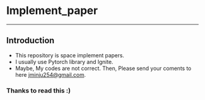 # Implement_paper
-----
## Introduction
* This repository is space implement papers. 
* I usually use Pytorch library and Ignite.
* Maybe, My codes are not correct. Then, Please send your coments to here <jminju254@gmail.com>.

### Thanks to read this :)
